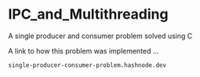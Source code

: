 # IPC_and_Multithreading
A single producer and consumer problem solved using C

A link to how this problem was implemented ... 
```
single-producer-consumer-problem.hashnode.dev
```
